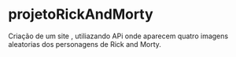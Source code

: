 # projetoRickAndMorty
Criação de um site , utiliazando APi onde aparecem quatro imagens aleatorias dos personagens de Rick and Morty.
